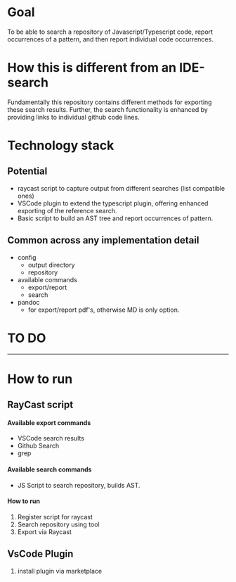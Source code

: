 # Goal

To be able to search a repository of Javascript/Typescript code, report occurrences of a pattern, and then report individual code occurrences. 

# How this is different from an IDE-search

Fundamentally this repository contains different methods for exporting these search results. Further, the search functionality is enhanced by providing links to individual github code lines. 

# Technology stack

## Potential

* raycast script to capture output from different searches (list compatible ones)
* VSCode plugin to extend the typescript plugin, offering enhanced exporting of the reference search.
* Basic script to build an AST tree and report occurrences of pattern.


## Common across any implementation detail

* config
	* output directory
	* repository
* available commands
	* export/report
	* search
* pandoc
	* for export/report pdf's, otherwise MD is only option.




# TO DO

---

# How to run

## RayCast script

#### Available export commands

* VSCode search results
* Github Search
* grep

#### Available search commands

* JS Script to search repository, builds AST.

#### How to run

1. Register script for raycast
2. Search repository using tool
3. Export via Raycast


## VsCode Plugin

1. install plugin via marketplace

